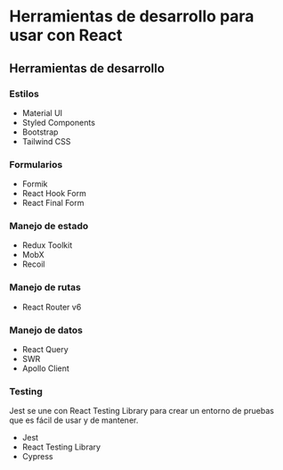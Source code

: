 # Herramientas de desarrollo para usar con React

## Herramientas de desarrollo

### Estilos

- Material UI
- Styled Components
- Bootstrap
- Tailwind CSS

### Formularios

- Formik
- React Hook Form
- React Final Form

### Manejo de estado

- Redux Toolkit
- MobX
- Recoil

### Manejo de rutas

- React Router v6

### Manejo de datos

- React Query
- SWR
- Apollo Client

### Testing

Jest se une con React Testing Library para crear un entorno de pruebas que es fácil de usar y de mantener.

- Jest
- React Testing Library
- Cypress
